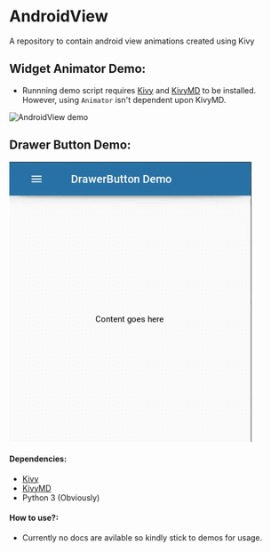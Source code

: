 # AndroidView
A repository to contain android view animations created using Kivy

Widget Animator Demo:
--------------------
* Runnning demo script requires [Kivy](https://github.com/kivy/kivy) and [KivyMD](https://github.com/HeaTTheatR/KivyMD) to be installed. However, using `Animator` isn't dependent upon KivyMD.

![AndroidView demo](demo/demo.gif)

Drawer Button Demo:
------------------

![AndroidView demo](demo/drawer_demo.gif)

#### Dependencies:
* [Kivy](https://github.com/kivy/kivy)
* [KivyMD](https://github.com/HeaTTheatR/KivyMD)
* Python 3 (Obviously)

#### How to use?:
* Currently no docs are avilable so kindly stick to demos for usage.
